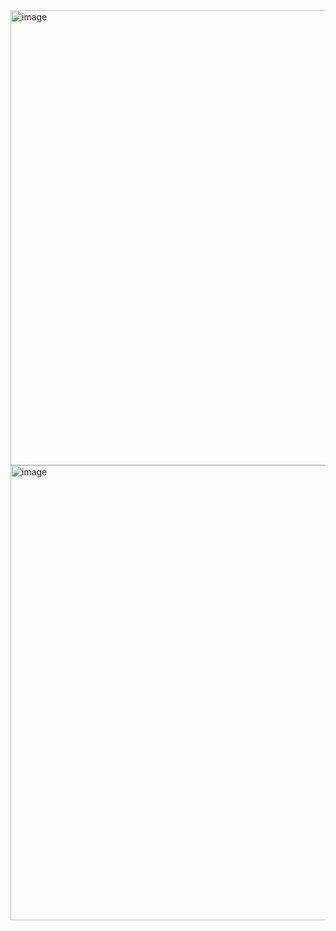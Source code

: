 <img width="728" alt="image" src="https://user-images.githubusercontent.com/37501487/234425296-5b0ec864-0813-4458-aa83-32a94b9464b4.png">

<img width="728" alt="image" src="https://user-images.githubusercontent.com/37501487/234425366-b5b1f386-31c6-42e1-b98b-b091d920d0aa.png">
